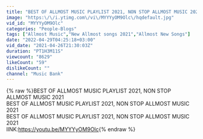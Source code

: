 ```yaml
---
title: "BEST OF ALLMOST MUSIC PLAYLIST 2021, NON STOP ALLMOST MUSIC 2021"
image: "https:\/\/i.ytimg.com\/vi\/MYYYyOM9Olc\/hqdefault.jpg"
vid_id: "MYYYyOM9Olc"
categories: "People-Blogs"
tags: ["Allmost Music","New Allmost songs 2021","Allmost New Songs"]
date: "2022-04-29T04:25:18+03:00"
vid_date: "2021-04-26T21:30:03Z"
duration: "PT1H3M11S"
viewcount: "8629"
likeCount: "59"
dislikeCount: ""
channel: "Music Bank"
---
```

{% raw %}BEST OF ALLMOST MUSIC PLAYLIST 2021, NON STOP ALLMOST MUSIC 2021<br />BEST OF ALLMOST MUSIC PLAYLIST 2021, NON STOP ALLMOST MUSIC 2021<br />BEST OF ALLMOST MUSIC PLAYLIST 2021, NON STOP ALLMOST MUSIC 2021<br />lINK:<a rel="nofollow" target="blank" href="https://youtu.be/MYYYyOM9Olc">https://youtu.be/MYYYyOM9Olc</a>{% endraw %}
